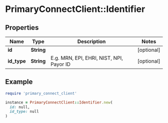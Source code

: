 # PrimaryConnectClient::Identifier

## Properties

| Name | Type | Description | Notes |
| ---- | ---- | ----------- | ----- |
| **id** | **String** |  | [optional] |
| **id_type** | **String** | E.g. MRN, EPI, EHRI, NIST, NPI, Payor ID | [optional] |

## Example

```ruby
require 'primary_connect_client'

instance = PrimaryConnectClient::Identifier.new(
  id: null,
  id_type: null
)
```

